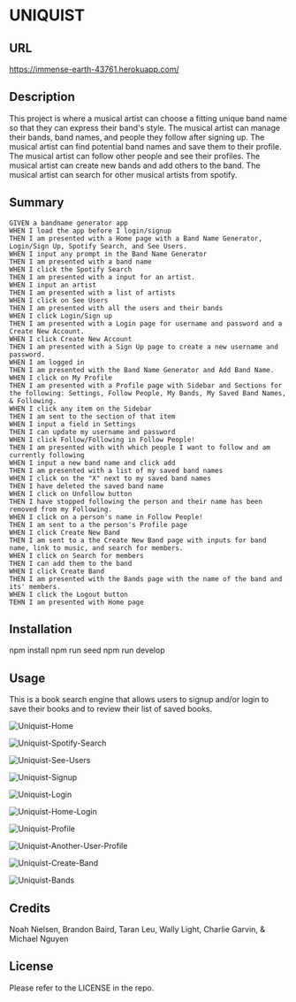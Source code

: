 # UNIQUIST

## URL
https://immense-earth-43761.herokuapp.com/

## Description

This project is where a musical artist can choose a fitting unique band name so that they can express their band's style. The musical artist can manage their bands, band names, and people they follow after signing up. The musical artist can find potential band names and save them to their profile. The musical artist can follow other people and see their profiles. The musical artist can create new bands and add others to the band. The musical artist can search for other musical artists from spotify.

## Summary

```
GIVEN a bandname generator app 
WHEN I load the app before I login/signup
THEN I am presented with a Home page with a Band Name Generator, Login/Sign Up, Spotify Search, and See Users.
WHEN I input any prompt in the Band Name Generator
THEN I am presented with a band name
WHEN I click the Spotify Search
THEN I am presented with a input for an artist.
WHEN I input an artist
THEN I am presented with a list of artists
WHEN I click on See Users
THEN I am presented with all the users and their bands
WHEN I click Login/Sign up
THEN I am presented with a Login page for username and password and a Create New Account.
WHEN I click Create New Account
THEN I am presented with a Sign Up page to create a new username and password.
WHEN I am logged in
THEN I am presented with the Band Name Generator and Add Band Name.
WHEN I click on My Profile
THEN I am presented with a Profile page with Sidebar and Sections for the following: Settings, Follow People, My Bands, My Saved Band Names, & Following.
WHEN I click any item on the Sidebar
THEN I am sent to the section of that item
WHEN I input a field in Settings
THEN I can update my username and password
WHEN I click Follow/Following in Follow People!
THEN I am presented with with which people I want to follow and am currently following
WHEN I input a new band name and click add
THEN I am presented with a list of my saved band names
WHEN I click on the "X" next to my saved band names
THEN I have deleted the saved band name
WHEN I click on Unfollow button
THEN I have stopped following the person and their name has been removed from my Following.
WHEN I click on a person's name in Follow People!
THEN I am sent to a the person's Profile page
WHEN I click Create New Band
THEN I am sent to a the Create New Band page with inputs for band name, link to music, and search for members.
WHEN I click on Search for members
THEN I can add them to the band
WHEN I click Create Band
THEN I am presented with the Bands page with the name of the band and its' members.
WHEN I click the Logout button
TEHN I am presented with Home page

```

## Installation

npm install
npm run seed
npm run develop

## Usage

This is a book search engine that allows users to signup and/or login to save their books and to review their list of saved books.

![Uniquist-Home](assets/demo/uniquist-home.JPG)

![Uniquist-Spotify-Search](assets/demo/uniquist-spotify-search.JPG)

![Uniquist-See-Users](assets/demo/uniquist-see-users.JPG)

![Uniquist-Signup](assets/demo/uniquist-signup.JPG)

![Uniquist-Login](assets/demo/uniquist-login.JPG)

![Uniquist-Home-Login](assets/demo/uniquist-home-login.JPG)

![Uniquist-Profile](assets/demo/uniquist-profile.JPG)

![Uniquist-Another-User-Profile](assets/demo/uniquist-another-user-profile.JPG)

![Uniquist-Create-Band](assets/demo/uniquist-create-band.JPG)

![Uniquist-Bands](assets/demo/uniquist-bands.JPG)

## Credits

Noah Nielsen, Brandon Baird, Taran Leu, Wally Light, Charlie Garvin, & Michael Nguyen

## License

Please refer to the LICENSE in the repo.
